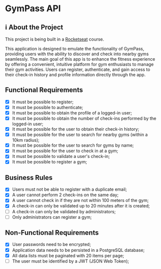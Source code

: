 # GymPass API

## ℹ About the Project

This project is being built in a [Rocketseat](https://www.rocketseat.com.br) course. 

This application is designed to emulate the functionality of GymPass, providing users with the ability to discover and check into nearby gyms seamlessly. The main goal of this app is to enhance the fitness experience by offering a convenient, intuitive platform for gym enthusiasts to manage their gym activities. Users can register, authenticate, and gain access to their check-in history and profile information directly through the app.

## Functional Requirements

- [x] It must be possible to register;
- [x] It must be possible to authenticate;
- [x] It must be possible to obtain the profile of a logged-in user;
- [x] It must be possible to obtain the number of check-ins performed by the logged-in user;
- [x] It must be possible for the user to obtain their check-in history;
- [x] It must be possible for the user to search for nearby gyms (within a 10km radius);
- [x] It must be possible for the user to search for gyms by name;
- [x] It must be possible for the user to check in at a gym;
- [x] It must be possible to validate a user's check-in;
- [x] It must be possible to register a gym;

## Business Rules

- [x] Users must not be able to register with a duplicate email;
- [x] A user cannot perform 2 check-ins on the same day;
- [x] A user cannot check in if they are not within 100 meters of the gym;
- [x] A check-in can only be validated up to 20 minutes after it is created;
- [ ] A check-in can only be validated by administrators;
- [ ] Only administrators can register a gym;

## Non-Functional Requirements

- [x] User passwords need to be encrypted;
- [x] Application data needs to be persisted in a PostgreSQL database;
- [x] All data lists must be paginated with 20 items per page;
- [ ] The user must be identified by a JWT (JSON Web Token);
